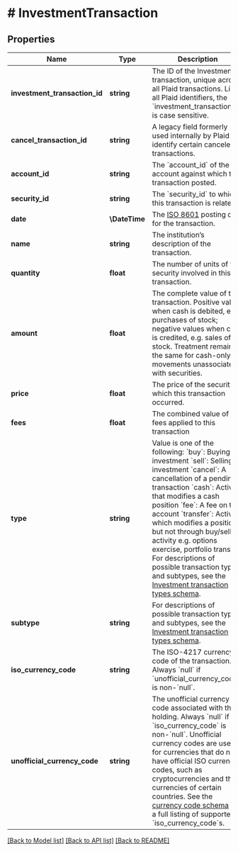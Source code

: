 # # InvestmentTransaction

## Properties

Name | Type | Description | Notes
------------ | ------------- | ------------- | -------------
**investment_transaction_id** | **string** | The ID of the Investment transaction, unique across all Plaid transactions. Like all Plaid identifiers, the &#x60;investment_transaction_id&#x60; is case sensitive. |
**cancel_transaction_id** | **string** | A legacy field formerly used internally by Plaid to identify certain canceled transactions. | [optional]
**account_id** | **string** | The &#x60;account_id&#x60; of the account against which this transaction posted. |
**security_id** | **string** | The &#x60;security_id&#x60; to which this transaction is related. |
**date** | **\DateTime** | The [ISO 8601](https://wikipedia.org/wiki/ISO_8601) posting date for the transaction. |
**name** | **string** | The institution’s description of the transaction. |
**quantity** | **float** | The number of units of the security involved in this transaction. |
**amount** | **float** | The complete value of the transaction. Positive values when cash is debited, e.g. purchases of stock; negative values when cash is credited, e.g. sales of stock. Treatment remains the same for cash-only movements unassociated with securities. |
**price** | **float** | The price of the security at which this transaction occurred. |
**fees** | **float** | The combined value of all fees applied to this transaction |
**type** | **string** | Value is one of the following: &#x60;buy&#x60;: Buying an investment &#x60;sell&#x60;: Selling an investment &#x60;cancel&#x60;: A cancellation of a pending transaction &#x60;cash&#x60;: Activity that modifies a cash position &#x60;fee&#x60;: A fee on the account &#x60;transfer&#x60;: Activity which modifies a position, but not through buy/sell activity e.g. options exercise, portfolio transfer  For descriptions of possible transaction types and subtypes, see the [Investment transaction types schema](https://plaid.com/docs/api/accounts/#investment-transaction-types-schema). |
**subtype** | **string** | For descriptions of possible transaction types and subtypes, see the [Investment transaction types schema](https://plaid.com/docs/api/accounts/#investment-transaction-types-schema). |
**iso_currency_code** | **string** | The ISO-4217 currency code of the transaction. Always &#x60;null&#x60; if &#x60;unofficial_currency_code&#x60; is non-&#x60;null&#x60;. |
**unofficial_currency_code** | **string** | The unofficial currency code associated with the holding. Always &#x60;null&#x60; if &#x60;iso_currency_code&#x60; is non-&#x60;null&#x60;. Unofficial currency codes are used for currencies that do not have official ISO currency codes, such as cryptocurrencies and the currencies of certain countries.  See the [currency code schema](https://plaid.com/docs/api/accounts#currency-code-schema) for a full listing of supported &#x60;iso_currency_code&#x60;s. |

[[Back to Model list]](../../README.md#models) [[Back to API list]](../../README.md#endpoints) [[Back to README]](../../README.md)
